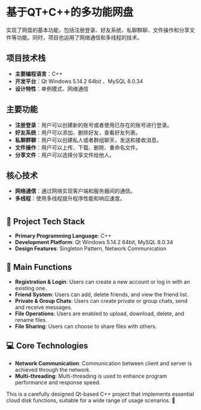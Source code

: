 # 基于QT+C++的多功能网盘

实现了网盘的基本功能，包括注册登录、好友系统、私聊群聊、文件操作和分享文件等功能。同时，项目也运用了网络通信和多线程的技术。

## 项目技术栈

- **主要编程语言**：C++
- **开发平台**：Qt Windows 5.14.2 64bit 、MySQL 8.0.34
- **设计特性**：单例模式、网络通信

## 主要功能

- **注册登录**：用户可以创建新的账号或者使用已存在的账号进行登录。
- **好友系统**：用户可以添加、删除好友，查看好友列表。
- **私聊群聊**：用户可以创建私人或者群组聊天，发送和接收消息。
- **文件操作**：用户可以上传、下载、删除、重命名文件。
- **分享文件**：用户可以选择分享文件给他人。

## 核心技术

- **网络通信**：通过网络实现客户端和服务器间的通信。
- **多线程**：使用多线程提升程序性能和响应速度。

# 


## 🌟 Project Tech Stack

- **Primary Programming Language**: C++
- **Development Platform**: Qt Windows 5.14.2 64bit, MySQL 8.0.34
- **Design Features**: Singleton Pattern, Network Communication



## 🔑 Main Functions

- **Registration & Login**: Users can create a new account or log in with an existing one.
- **Friend System**: Users can add, delete friends, and view the friend list.
- **Private & Group Chats**: Users can create private or group chats, send and receive messages.
- **File Operations**: Users are enabled to upload, download, delete, and rename files.
- **File Sharing**: Users can choose to share files with others.


## 💻 Core Technologies

- **Network Communication**: Communication between client and server is achieved through the network.
- **Multi-threading**: Multi-threading is used to enhance program performance and response speed.


This is a carefully designed Qt-based C++ project that implements essential cloud disk functions, suitable for a wide range of usage scenarios. 🎉
